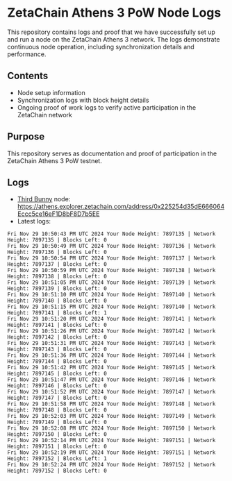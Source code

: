 # ZetaChain Athens 3 PoW Node Logs
This repository contains logs and proof that we have successfully set up and run a node on the ZetaChain Athens 3 network. The logs demonstrate continuous node operation, including synchronization details and performance.

## Contents
- Node setup information
- Synchronization logs with block height details
- Ongoing proof of work logs to verify active participation in the ZetaChain network

## Purpose
This repository serves as documentation and proof of participation in the ZetaChain Athens 3 PoW testnet.

## Logs

- [Third Bunny](https://thirdbunny.xyz/) node: https://athens.explorer.zetachain.com/address/0x225254d35dE666064Eccc5ce16eF1D8bF8D7b5EE
- Latest logs:
```
Fri Nov 29 10:50:43 PM UTC 2024 Your Node Height: 7897135 | Network Height: 7897135 | Blocks Left: 0
Fri Nov 29 10:50:49 PM UTC 2024 Your Node Height: 7897136 | Network Height: 7897136 | Blocks Left: 0
Fri Nov 29 10:50:54 PM UTC 2024 Your Node Height: 7897137 | Network Height: 7897137 | Blocks Left: 0
Fri Nov 29 10:50:59 PM UTC 2024 Your Node Height: 7897138 | Network Height: 7897138 | Blocks Left: 0
Fri Nov 29 10:51:05 PM UTC 2024 Your Node Height: 7897139 | Network Height: 7897139 | Blocks Left: 0
Fri Nov 29 10:51:10 PM UTC 2024 Your Node Height: 7897140 | Network Height: 7897140 | Blocks Left: 0
Fri Nov 29 10:51:15 PM UTC 2024 Your Node Height: 7897140 | Network Height: 7897141 | Blocks Left: 1
Fri Nov 29 10:51:20 PM UTC 2024 Your Node Height: 7897141 | Network Height: 7897141 | Blocks Left: 0
Fri Nov 29 10:51:26 PM UTC 2024 Your Node Height: 7897142 | Network Height: 7897142 | Blocks Left: 0
Fri Nov 29 10:51:31 PM UTC 2024 Your Node Height: 7897143 | Network Height: 7897143 | Blocks Left: 0
Fri Nov 29 10:51:36 PM UTC 2024 Your Node Height: 7897144 | Network Height: 7897144 | Blocks Left: 0
Fri Nov 29 10:51:42 PM UTC 2024 Your Node Height: 7897145 | Network Height: 7897145 | Blocks Left: 0
Fri Nov 29 10:51:47 PM UTC 2024 Your Node Height: 7897146 | Network Height: 7897146 | Blocks Left: 0
Fri Nov 29 10:51:52 PM UTC 2024 Your Node Height: 7897147 | Network Height: 7897147 | Blocks Left: 0
Fri Nov 29 10:51:58 PM UTC 2024 Your Node Height: 7897148 | Network Height: 7897148 | Blocks Left: 0
Fri Nov 29 10:52:03 PM UTC 2024 Your Node Height: 7897149 | Network Height: 7897149 | Blocks Left: 0
Fri Nov 29 10:52:08 PM UTC 2024 Your Node Height: 7897150 | Network Height: 7897150 | Blocks Left: 0
Fri Nov 29 10:52:14 PM UTC 2024 Your Node Height: 7897151 | Network Height: 7897151 | Blocks Left: 0
Fri Nov 29 10:52:19 PM UTC 2024 Your Node Height: 7897151 | Network Height: 7897152 | Blocks Left: 1
Fri Nov 29 10:52:24 PM UTC 2024 Your Node Height: 7897152 | Network Height: 7897152 | Blocks Left: 0
```
